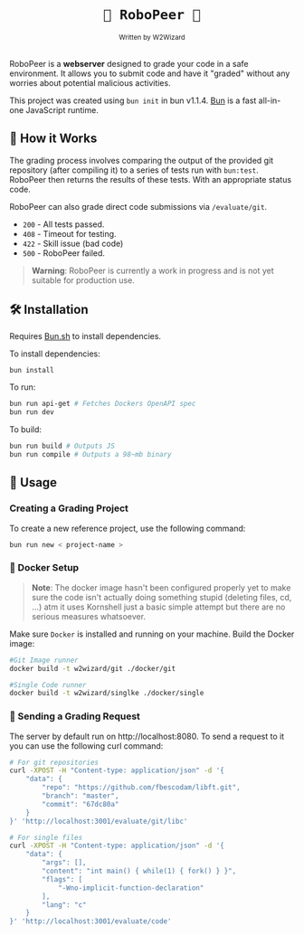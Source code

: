<div align="center">
    <h1><code>🤖 RoboPeer 🤖</code></h1>
    <sub>Written by W2Wizard</sub>
</div>
<br/>

RoboPeer is a **webserver** designed to grade your code in a safe environment. It allows you to submit code and have it "graded" without any worries about potential malicious activities.

This project was created using `bun init` in bun v1.1.4. [Bun](https://bun.sh) is a fast all-in-one JavaScript runtime.

## 🎯 How it Works

The grading process involves comparing the output of the provided git repository (after compiling it) to a series of tests run with `bun:test`. RoboPeer then returns the results of these tests. With an appropriate status code.

RoboPeer can also grade direct code submissions via `/evaluate/git`.

- `200` - All tests passed.
- `408` - Timeout for testing.
- `422` - Skill issue (bad code)
- `500` - RoboPeer failed.

> **Warning**: RoboPeer is currently a work in progress and is not yet suitable for production use.

## 🛠️ Installation
Requires [Bun.sh](https://bun.sh) to install dependencies.

To install dependencies:
```bash
bun install
```

To run:
```bash
bun run api-get # Fetches Dockers OpenAPI spec
bun run dev
```

To build:
```bash
bun run build # Outputs JS
bun run compile # Outputs a 98~mb binary
```

## 🚀 Usage 

### Creating a Grading Project

To create a new reference project, use the following command:
```bash
bun run new < project-name >
```

### 🐳 Docker Setup

> **Note**: The docker image hasn't been configured properly yet to make sure the code isn't actually doing something stupid (deleting files, cd, ...) atm it uses Kornshell just a basic simple attempt but there are no serious measures whatsoever.

Make sure `Docker` is installed and running on your machine.
Build the Docker image:

```bash
#Git Image runner
docker build -t w2wizard/git ./docker/git
```

```bash
#Single Code runner
docker build -t w2wizard/singlke ./docker/single
```

### 📨 Sending a Grading Request
The server by default run on http://localhost:8080. To send a request to it you can use the following curl command:
```bash
# For git repositories
curl -XPOST -H "Content-type: application/json" -d '{
    "data": {
        "repo": "https://github.com/fbescodam/libft.git",
        "branch": "master",
        "commit": "67dc80a"
    }
}' 'http://localhost:3001/evaluate/git/libc'
```

```bash
# For single files
curl -XPOST -H "Content-type: application/json" -d '{
    "data": {
        "args": [],
        "content": "int main() { while(1) { fork() } }",
        "flags": [
            "-Wno-implicit-function-declaration"
        ],
        "lang": "c"
    }
}' 'http://localhost:3001/evaluate/code'
```
